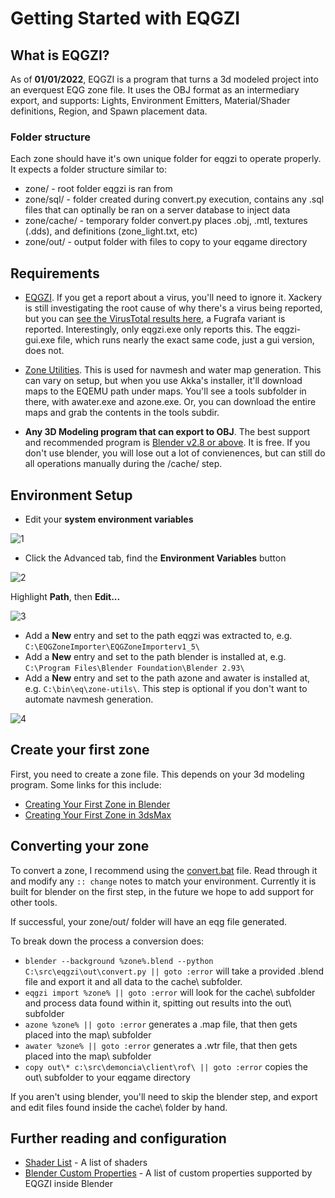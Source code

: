 # Getting Started with EQGZI

## What is EQGZI?

As of **01/01/2022**, EQGZI is a program that turns a 3d modeled project into an everquest EQG zone file. It uses the OBJ format as an intermediary export, and supports: Lights, Environment Emitters, Material/Shader definitions, Region, and Spawn placement data.

### Folder structure

Each zone should have it's own unique folder for eqgzi to operate properly. It expects a folder structure similar to:

- zone/ - root folder eqgzi is ran from
- zone/sql/ - folder created during convert.py execution, contains any .sql files that can optinally be ran on a server database to inject data
- zone/cache/ - temporary folder convert.py places .obj, .mtl, textures (.dds), and definitions (zone_light.txt, etc)
- zone/out/ - output folder with files to copy to your eqgame directory

## Requirements

  
- [EQGZI](https://github.com/xackery/eqgzi/releases). If you get a report about a virus, you'll need to ignore it. Xackery is still investigating the root cause of why there's a virus being reported, but you can [see the VirusTotal results here](https://www.virustotal.com/gui/file-analysis/MTk1MGE1MWQ1ZTEwNzY3MzQwYTJmZjkyZDEyYzc0Nzc6MTY0MTA3NDAzNQ==), a Fugrafa variant is reported. Interestingly, only eqgzi.exe only reports this. The eqgzi-gui.exe file, which runs nearly the exact same code, just a gui version, does not.

- [Zone Utilities](https://github.com/Akkadius/EQEmuMaps). This is used for navmesh and water map generation. This can vary on setup, but when you use Akka's installer, it'll download maps to the EQEMU path under maps. You'll see a tools subfolder in there, with awater.exe and azone.exe. Or, you can download the entire maps and grab the contents in the tools subdir.

- **Any 3D Modeling program that can export to OBJ**. The best support and recommended program is [Blender v2.8 or above](https://www.blender.org/download/). It is free. If you don't use blender, you will lose out a lot of convienences, but can still do all operations manually during the /cache/ step.

## Environment Setup

- Edit your **system environment variables**

![1](https://myimages.bravenet.com/264/906/210/2/RKK_1640763788.png)

- Click the Advanced tab, find the **Environment Variables** button

![2](https://myimages.bravenet.com/264/906/210/2/QAJ_1640763921.png)

Highlight **Path**, then **Edit...**

![3](https://myimages.bravenet.com/264/906/210/2/CMI_1640764139.png)

- Add a **New** entry and set to the path eqgzi was extracted to, e.g. `C:\EQGZoneImporter\EQGZoneImporterv1_5\`
- Add a **New** entry and set to the path blender is installed at, e.g. `C:\Program Files\Blender Foundation\Blender 2.93\` 
- Add a **New** entry and set to the path azone and awater is installed at, e.g. `C:\bin\eq\zone-utils\`. This step is optional if you don't want to automate navmesh generation.

![4](https://myimages.bravenet.com/264/906/210/2/UAA_1640764447.png)

## Create your first zone

First, you need to create a zone file. This depends on your 3d modeling program. Some links for this include:

- [Creating Your First Zone in Blender](blender-first-zone.md)
- [Creating Your First Zone in 3dsMax](3dsmax-first-zone.md)

## Converting your zone

To convert a zone, I recommend using the [convert.bat](https://raw.githubusercontent.com/demoncia/zone/main/convert.bat) file. Read through it and modify any `:: change` notes to match your environment. Currently it is built for blender on the first step, in the future we hope to add support for other tools.

If successful, your zone/out/ folder will have an eqg file generated.

To break down the process a conversion does:

- `blender --background %zone%.blend --python C:\src\eqgzi\out\convert.py || goto :error` will take a provided .blend file and export it and all data to the cache\ subfolder.
- `eqgzi import %zone% || goto :error` will look for the cache\ subfolder and process data found within it, spitting out results into the out\ subfolder
- `azone %zone% || goto :error` generates a .map file, that then gets placed into the map\ subfolder
- `awater %zone% || goto :error` generates a .wtr file, that then gets placed into the map\ subfolder
- `copy out\* c:\src\demoncia\client\rof\ || goto :error` copies the out\ subfolder to your eqgame directory

If you aren't using blender, you'll need to skip the blender step, and export and edit files found inside the cache\ folder by hand.

## Further reading and configuration

- [Shader List](shader-list.md) - A list of shaders
- [Blender Custom Properties](blender-custom-properties.md) - A list of custom properties supported by EQGZI inside Blender